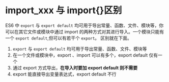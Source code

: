 # import_xxx 与 import\{\}区别

ES6 中 `export` 与 `export default` 均可用于导出常量、函数、文件、模块等，你可以在其它文件或模块中通过 import 的两种方式对其进行导入。一个模块只能有一个 `export default`,但可以有若干个 `export`。 区别就在下面。

1. `export` 与 `export default` 均可用于导出常量、函数、文件、模块等
2. 在一个文件或模块中，export 、import 可以有多个，export default 仅有一个
3. 通过 export 方式导出，**在导入时要加 export default 则不需要**
4. export 能直接导出变量表达式，export default 不行
